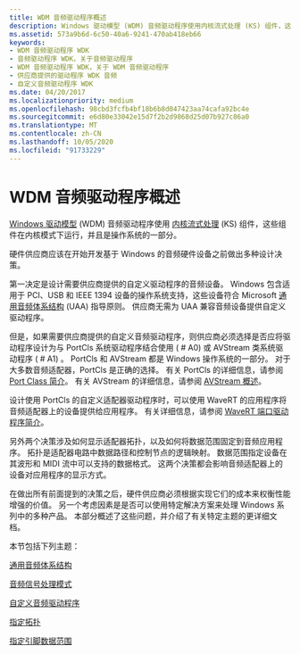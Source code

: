 ```yaml
---
title: WDM 音频驱动程序概述
description: Windows 驱动模型 (WDM) 音频驱动程序使用内核流式处理 (KS) 组件，这些组件在内核模式下运行，并且是操作系统的一部分。
ms.assetid: 573a9b6d-6c50-40a6-9241-470ab418eb66
keywords:
- WDM 音频驱动程序 WDK
- 音频驱动程序 WDK，关于音频驱动程序
- WDM 音频驱动程序 WDK，关于 WDM 音频驱动程序
- 供应商提供的驱动程序 WDK 音频
- 自定义音频驱动程序 WDK
ms.date: 04/20/2017
ms.localizationpriority: medium
ms.openlocfilehash: 98cbd3fcfb4bf18b6b8d047423aa74cafa92bc4e
ms.sourcegitcommit: e6d80e33042e15d7f2b2d9868d25d07b927c86a0
ms.translationtype: MT
ms.contentlocale: zh-CN
ms.lasthandoff: 10/05/2020
ms.locfileid: "91733229"
---
```

# <a name="wdm-audio-drivers-overview"></a>WDM 音频驱动程序概述


[Windows 驱动模型](../kernel/writing-wdm-drivers.md) (WDM) 音频驱动程序使用 [内核流式处理](../stream/kernel-streaming.md) (KS) 组件，这些组件在内核模式下运行，并且是操作系统的一部分。

硬件供应商应该在开始开发基于 Windows 的音频硬件设备之前做出多种设计决策。

第一决定是设计需要供应商提供的自定义驱动程序的音频设备。 Windows 包含适用于 PCI、USB 和 IEEE 1394 设备的操作系统支持，这些设备符合 Microsoft [通用音频体系结构](universal-audio-architecture.md) (UAA) 指导原则。 供应商无需为 UAA 兼容音频设备提供自定义驱动程序。

但是，如果需要供应商提供的自定义音频驱动程序，则供应商必须选择是否应将驱动程序设计为与 PortCls 系统驱动程序结合使用 ( # A0) 或 AVStream 类系统驱动程序 ( # A1) 。 PortCls 和 AVStream 都是 Windows 操作系统的一部分。 对于大多数音频适配器，PortCls 是正确的选择。 有关 PortCls 的详细信息，请参阅 [Port Class 简介](introduction-to-port-class.md)。 有关 AVStream 的详细信息，请参阅 [AVStream 概述](../stream/avstream-overview.md)。

设计使用 PortCls 的自定义适配器驱动程序时，可以使用 WaveRT 的应用程序将音频适配器上的设备提供给应用程序。 有关详细信息，请参阅 [WaveRT 端口驱动程序简介](introducing-the-wavert-port-driver.md)。

另外两个决策涉及如何显示适配器拓扑，以及如何将数据范围固定到音频应用程序。 拓扑是适配器电路中数据路径和控制节点的逻辑映射。 数据范围指定设备在其波形和 MIDI 流中可以支持的数据格式。 这两个决策都会影响音频适配器上的设备对应用程序的显示方式。

在做出所有前面提到的决策之后，硬件供应商必须根据实现它们的成本来权衡性能增强的价值。 另一个考虑因素是是否可以使用特定解决方案来处理 Windows 系列中的多种产品。 本部分概述了这些问题，并介绍了有关特定主题的更详细文档。

本节包括下列主题：

[通用音频体系结构](universal-audio-architecture.md)

[音频信号处理模式](audio-signal-processing-modes.md)

[自定义音频驱动程序](custom-audio-drivers.md)

[指定拓扑](specifying-the-topology.md)

[指定引脚数据范围](specifying-pin-data-ranges.md)

